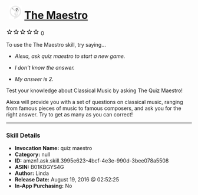 # &nbsp;<img src="skill_icon" alt="The Maestro icon" width="36"> [The Maestro](http://alexa.amazon.com/#skills/amzn1.ask.skill.3995e623-4bcf-4e3e-990d-3bee078a5508)
![0 stars](../../images/ic_star_border_black_18dp_1x.png)![0 stars](../../images/ic_star_border_black_18dp_1x.png)![0 stars](../../images/ic_star_border_black_18dp_1x.png)![0 stars](../../images/ic_star_border_black_18dp_1x.png)![0 stars](../../images/ic_star_border_black_18dp_1x.png) 0

To use the The Maestro skill, try saying...

* *Alexa, ask quiz maestro to start a new game.*

* *I don't know the answer.*

* *My answer is 2.*

Test your knowledge about Classical Music by asking The Quiz Maestro! 

Alexa will provide you with a set of questions on classical music, ranging from famous pieces of music to famous composers, and ask you for the right answer. Try to get as many as you can correct!

***

### Skill Details

* **Invocation Name:** quiz maestro
* **Category:** null
* **ID:** amzn1.ask.skill.3995e623-4bcf-4e3e-990d-3bee078a5508
* **ASIN:** B01KBGYS4G
* **Author:** Linda
* **Release Date:** August 19, 2016 @ 02:52:25
* **In-App Purchasing:** No
